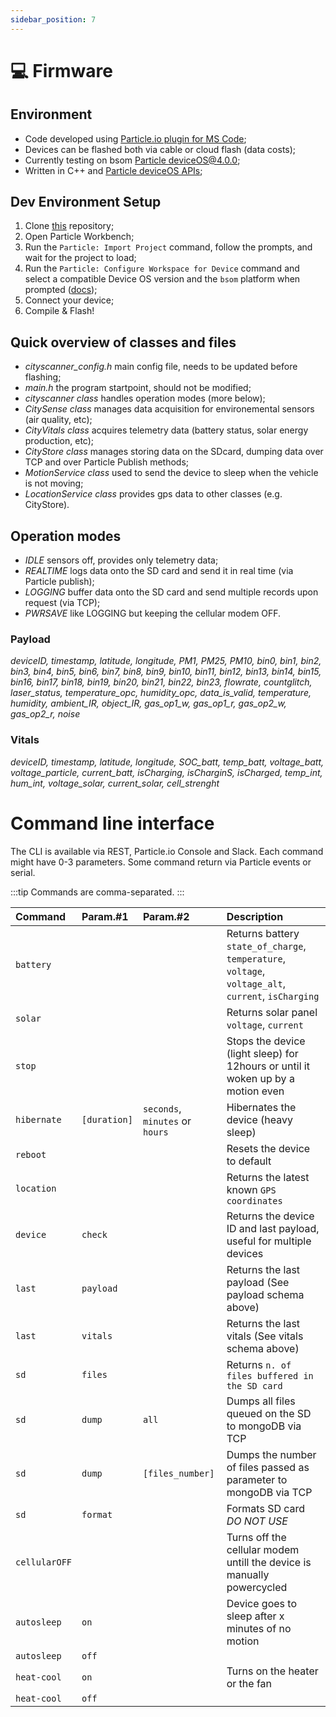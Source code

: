 ```yaml
---
sidebar_position: 7
---
```


# 💻 Firmware

## Environment

- Code developed using [Particle.io plugin for MS Code](https://www.particle.io/workbench/);
- Devices can be flashed both via cable or cloud flash (data costs);
- Currently testing on bsom [Particle deviceOS@4.0.0](https://docs.particle.io/reference/device-os/firmware);
- Written in C++ and [Particle deviceOS APIs](https://docs.particle.io/reference/device-os/firmware/);

## Dev Environment Setup

1. Clone [this](https://github.com/MIT-Senseable-City-Lab/flatburn-lte/) repository;
2. Open Particle Workbench;
3. Run the `Particle: Import Project` command, follow the prompts, and wait for the project to load;
4. Run the `Particle: Configure Workspace for Device` command and select a compatible Device OS version and the `bsom` platform when prompted ([docs](https://docs.particle.io/tutorials/developer-tools/workbench/#cloud-build-and-flash));
5. Connect your device;
6. Compile & Flash!

## Quick overview of classes and files

- _cityscanner_config.h_ main config file, needs to be updated before flashing;
- _main.h_ the program startpoint, should not be modified;
- _cityscanner class_ handles operation modes (more below);
- _CitySense class_ manages data acquisition for environemental sensors (air quality, etc);
- _CityVitals class_ acquires telemetry data (battery status, solar energy production, etc);
- _CityStore class_ manages storing data on the SDcard, dumping data over TCP and over Particle Publish methods;
- _MotionService class_ used to send the device to sleep when the vehicle is not moving;
- _LocationService class_ provides gps data to other classes (e.g. CityStore).

## Operation modes

- _IDLE_ sensors off, provides only telemetry data;
- _REALTIME_ logs data onto the SD card and send it in real time (via Particle publish);
- _LOGGING_ buffer data onto the SD card and send multiple records upon request (via TCP);
- _PWRSAVE_ like LOGGING but keeping the cellular modem OFF.

### Payload

_deviceID, timestamp, latitude, longitude, PM1, PM25, PM10, bin0, bin1, bin2, bin3, bin4, bin5, bin6, bin7, bin8, bin9, bin10, bin11, bin12, bin13, bin14, bin15, bin16, bin17, bin18, bin19, bin20, bin21, bin22, bin23, flowrate, countglitch, laser_status, temperature_opc, humidity_opc, data_is_valid, temperature, humidity, ambient_IR, object_IR, gas_op1_w, gas_op1_r, gas_op2_w, gas_op2_r, noise_

### Vitals

_deviceID, timestamp, latitude, longitude, SOC_batt, temp_batt, voltage_batt, voltage_particle, current_batt, isCharging, isCharginS, isCharged, temp_int, hum_int, voltage_solar, current_solar, cell_strenght_

# Command line interface

The CLI is available via REST, Particle.io Console and Slack. Each command might have 0-3 parameters. Some command return via Particle events or serial.

:::tip
Commands are comma-separated.
:::

| Command       | Param.#1     | Param.#2                        | Description                                                                                         |
| :------------ | :----------- | :------------------------------ | :-------------------------------------------------------------------------------------------------- |
| `battery`     |              |                                 | Returns battery `state_of_charge`, `temperature`, `voltage`, `voltage_alt`, `current`, `isCharging` |
| `solar`       |              |                                 | Returns solar panel `voltage`, `current`                                                            |
| `stop`        |              |                                 | Stops the device (light sleep) for 12hours or until it woken up by a motion even                    |
| `hibernate`   | `[duration]` | `seconds`, `minutes` or `hours` | Hibernates the device (heavy sleep)                                                                 |
| `reboot`      |              |                                 | Resets the device to default                                                                        |
| `location`    |              |                                 | Returns the latest known `GPS coordinates`                                                          |
| `device`      | `check`      |                                 | Returns the device ID and last payload, useful for multiple devices                                 |
| `last`        | `payload`    |                                 | Returns the last payload (See payload schema above)                                                 |
| `last`        | `vitals`     |                                 | Returns the last vitals (See vitals schema above)                                                   |
| `sd`          | `files`      |                                 | Returns `n. of files buffered in the SD card`                                                       |
| `sd`          | `dump`       | `all`                           | Dumps all files queued on the SD to mongoDB via TCP                                                 |
| `sd`          | `dump`       | `[files_number]`                | Dumps the number of files passed as parameter to mongoDB via TCP                                    |
| `sd`          | `format`     |                                 | Formats SD card _DO NOT USE_                                                                        |
| `cellularOFF` |              |                                 | Turns off the cellular modem untill the device is manually powercycled                              |
| `autosleep`   | `on`         |                                 | Device goes to sleep after x minutes of no motion                                                   |
| `autosleep`   | `off`        |                                 |                                                                                                     |
| `heat-cool`   | `on`         |                                 | Turns on the heater or the fan                                                                      |
| `heat-cool`   | `off`        |                                 |                                                                                                     |

